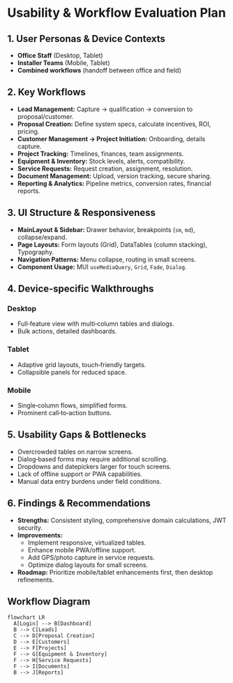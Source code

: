 # Usability & Workflow Evaluation Plan

## 1. User Personas & Device Contexts
- **Office Staff** (Desktop, Tablet)
- **Installer Teams** (Mobile, Tablet)
- **Combined workflows** (handoff between office and field)

## 2. Key Workflows
- **Lead Management:** Capture → qualification → conversion to proposal/customer.
- **Proposal Creation:** Define system specs, calculate incentives, ROI, pricing.
- **Customer Management → Project Initiation:** Onboarding, details capture.
- **Project Tracking:** Timelines, finances, team assignments.
- **Equipment & Inventory:** Stock levels, alerts, compatibility.
- **Service Requests:** Request creation, assignment, resolution.
- **Document Management:** Upload, version tracking, secure sharing.
- **Reporting & Analytics:** Pipeline metrics, conversion rates, financial reports.

## 3. UI Structure & Responsiveness
- **MainLayout & Sidebar:** Drawer behavior, breakpoints (`sm`, `md`), collapse/expand.
- **Page Layouts:** Form layouts (Grid), DataTables (column stacking), Typography.
- **Navigation Patterns:** Menu collapse, routing in small screens.
- **Component Usage:** MUI `useMediaQuery`, `Grid`, `Fade`, `Dialog`.

## 4. Device-specific Walkthroughs
### Desktop
- Full‑feature view with multi‑column tables and dialogs.
- Bulk actions, detailed dashboards.

### Tablet
- Adaptive grid layouts, touch‑friendly targets.
- Collapsible panels for reduced space.

### Mobile
- Single‑column flows, simplified forms.
- Prominent call‑to‑action buttons.

## 5. Usability Gaps & Bottlenecks
- Overcrowded tables on narrow screens.
- Dialog‑based forms may require additional scrolling.
- Dropdowns and datepickers larger for touch screens.
- Lack of offline support or PWA capabilities.
- Manual data entry burdens under field conditions.

## 6. Findings & Recommendations
- **Strengths:** Consistent styling, comprehensive domain calculations, JWT security.
- **Improvements:** 
  - Implement responsive, virtualized tables.
  - Enhance mobile PWA/offline support.
  - Add GPS/photo capture in service requests.
  - Optimize dialog layouts for small screens.
- **Roadmap:** Prioritize mobile/tablet enhancements first, then desktop refinements.

## Workflow Diagram
```mermaid
flowchart LR
  A[Login] --> B[Dashboard]
  B --> C[Leads]
  C --> D[Proposal Creation]
  D --> E[Customers]
  E --> F[Projects]
  F --> G[Equipment & Inventory]
  F --> H[Service Requests]
  F --> I[Documents]
  B --> J[Reports]